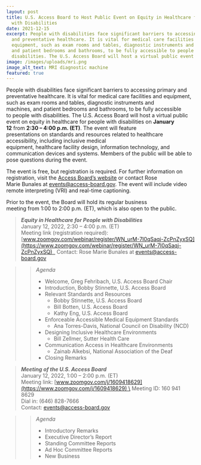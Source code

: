 ```yaml
---
layout: post
title: U.S. Access Board to Host Public Event on Equity in Healthcare for People
  with Disabilities
date: 2021-12-15
excerpt: People with disabilities face significant barriers to accessing primary
  and preventative healthcare. It is vital for medical care facilities and
  equipment, such as exam rooms and tables, diagnostic instruments and machines,
  and patient bedrooms and bathrooms, to be fully accessible to people with
  disabilities. The U.S. Access Board will host a virtual public event on . . .
image: /images/uploads/mri.png
image_alt_text: MRI diagnostic machine
featured: true
---
```

People with disabilities face significant barriers to accessing primary and preventative healthcare. It is vital for medical care facilities and equipment, such as exam rooms and tables, diagnostic instruments and machines, and patient bedrooms and bathrooms, to be fully accessible to people with disabilities. The U.S. Access Board will host a virtual public event on equity in healthcare for people with disabilities on **January 12** from **2:30 – 4:00 p.m. (ET)**. The event will feature presentations on standards and resources related to healthcare accessibility, including inclusive medical equipment, healthcare facility design, information technology, and communication devices and systems. Members of the public will be able to pose questions during the event.  

The event is free, but registration is required. For further information on registration, visit the [Access Board’s website](https://www.access-board.gov/about/meetings.html) or contact Rose Marie Bunales at [events@access-board.gov](mailto:events@access-board.gov). The event will include video remote interpreting (VRI) and real-time captioning. 

Prior to the event, the Board will hold its regular business meeting from 1:00 to 2:00 p.m. (ET), which is also open to the public. 

> **_Equity in Healthcare for People with Disabilities_**  \
> January 12, 2022, 2:30 – 4:00 p.m. (ET)  \
> Meeting link (registration required): [www.zoomgov.com/webinar/register/WN_urM-7I0qSaqj-ZcPnZyxSQ](https://www.zoomgov.com/webinar/register/WN_urM-7I0qSaqj-ZcPnZyxSQ)  
> Contact: Rose Marie Bunales at [events@access-board.gov](mailto:events@access-board.gov) 

>> _Agenda_ 
>> * Welcome, Greg Fehribach, U.S. Access Board Chair 
>> * Introduction, Bobby Stinnette, U.S. Access Board 
>> * Relevant Standards and Resources 
>>   - Bobby Stinnette, U.S. Access Board 
>>   - Bill Botten, U.S. Access Board 
>>   - Kathy Eng, U.S. Access Board 
>> * Enforceable Accessible Medical Equipment Standards  
>>   - Ana Torres-Davis, National Council on Disability (NCD) 
>> * Designing Inclusive Healthcare Environments 
>>   - Bill Zellmer, Sutter Health Care 
>> * Communication Access in Healthcare Environments 
>>   - Zainab Alkebsi, National Association of the Deaf 
>> * Closing Remarks 

> ***Meeting of the U.S. Access Board*** \
> January 12, 2022, 1:00 – 2:00 p.m. (ET) \
> Meeting link: [www.zoomgov.com/j/1609418629](https://www.zoomgov.com/j/1609418629) \
> Meeting ID: 160 941 8629 \
> Dial in: (646) 828-7666 \
> Contact: <events@access-board.gov> 

>> _Agenda_  
>> * Introductory Remarks  
>> * Executive Director’s Report  
>> * Standing Committee Reports  
>> * Ad Hoc Committee Reports  
>> * New Business
